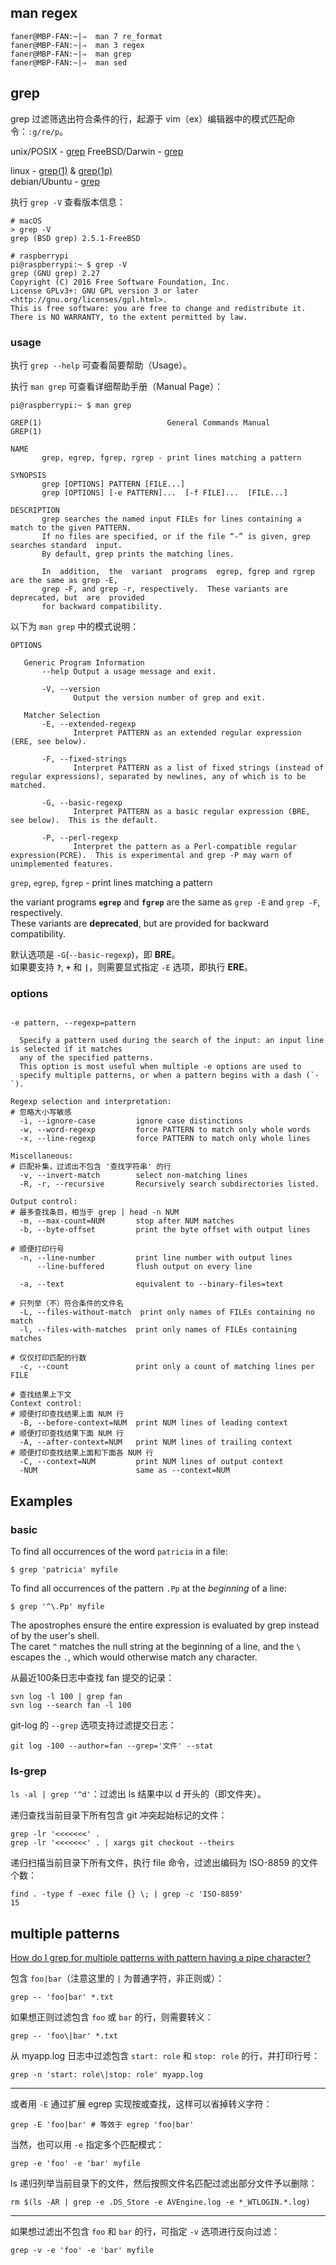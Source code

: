 ## man regex

```obj-c
faner@MBP-FAN:~|⇒  man 7 re_format
faner@MBP-FAN:~|⇒  man 3 regex
faner@MBP-FAN:~|⇒  man grep
faner@MBP-FAN:~|⇒  man sed
```

## grep

grep 过滤筛选出符合条件的行，起源于 vim（ex）编辑器中的模式匹配命令：`:g/re/p`。

unix/POSIX - [grep](https://pubs.opengroup.org/onlinepubs/9699919799/utilities/grep.html)
FreeBSD/Darwin - [grep](https://www.freebsd.org/cgi/man.cgi?query=grep)  

linux - [grep(1)](http://man7.org/linux/man-pages/man1/grep.1.html) & [grep(1p)](http://man7.org/linux/man-pages/man1/grep.1p.html)  
debian/Ubuntu - [grep](https://manpages.debian.org/buster/9base/grep.1plan9.en.html)  

执行 `grep -V` 查看版本信息：

```Shell
# macOS
> grep -V
grep (BSD grep) 2.5.1-FreeBSD

# raspberrypi
pi@raspberrypi:~ $ grep -V
grep (GNU grep) 2.27
Copyright (C) 2016 Free Software Foundation, Inc.
License GPLv3+: GNU GPL version 3 or later <http://gnu.org/licenses/gpl.html>.
This is free software: you are free to change and redistribute it.
There is NO WARRANTY, to the extent permitted by law.
```

### usage

执行 `grep --help` 可查看简要帮助（Usage）。  

执行 `man grep` 可查看详细帮助手册（Manual Page）：

```Shell
pi@raspberrypi:~ $ man grep

GREP(1)                            General Commands Manual                            GREP(1)

NAME
       grep, egrep, fgrep, rgrep - print lines matching a pattern

SYNOPSIS
       grep [OPTIONS] PATTERN [FILE...]
       grep [OPTIONS] [-e PATTERN]...  [-f FILE]...  [FILE...]

DESCRIPTION
       grep searches the named input FILEs for lines containing a match to the given PATTERN.
       If no files are specified, or if the file “-” is given, grep searches standard  input.
       By default, grep prints the matching lines.

       In  addition,  the  variant  programs  egrep, fgrep and rgrep are the same as grep -E,
       grep -F, and grep -r, respectively.  These variants are deprecated, but  are  provided
       for backward compatibility.
```

以下为 `man grep` 中的模式说明：

```Shell
OPTIONS

   Generic Program Information
       --help Output a usage message and exit.

       -V, --version
              Output the version number of grep and exit.

   Matcher Selection
       -E, --extended-regexp
              Interpret PATTERN as an extended regular expression (ERE, see below).

       -F, --fixed-strings
              Interpret PATTERN as a list of fixed strings (instead of regular expressions), separated by newlines, any of which is to be matched.

       -G, --basic-regexp
              Interpret PATTERN as a basic regular expression (BRE, see below).  This is the default.

       -P, --perl-regexp
              Interpret the pattern as a Perl-compatible regular expression(PCRE).  This is experimental and grep -P may warn of unimplemented features.
```

`grep`, `egrep`, `fgrep` - print lines matching a pattern

the variant programs **`egrep`** and **`fgrep`** are the same as `grep -E` and `grep -F`, respectively.  
These variants are **deprecated**, but are provided for backward compatibility.  

默认选项是 `-G`(`--basic-regexp`)，即 **BRE**。  
如果要支持 **`?`**, **`+`** 和 **`|`**，则需要显式指定 `-E` 选项，即执行 **ERE**。

### options

```Shell

-e pattern, --regexp=pattern

  Specify a pattern used during the search of the input: an input line is selected if it matches
  any of the specified patterns.  
  This option is most useful when multiple -e options are used to
  specify multiple patterns, or when a pattern begins with a dash (`-`).

Regexp selection and interpretation:
# 忽略大小写敏感
  -i, --ignore-case         ignore case distinctions
  -w, --word-regexp         force PATTERN to match only whole words
  -x, --line-regexp         force PATTERN to match only whole lines

Miscellaneous:
# 匹配补集，过滤出不包含 '查找字符串' 的行
  -v, --invert-match        select non-matching lines
  -R, -r, --recursive       Recursively search subdirectories listed.

Output control:
# 最多查找条目，相当于 grep | head -n NUM
  -m, --max-count=NUM       stop after NUM matches
  -b, --byte-offset         print the byte offset with output lines

# 顺便打印行号
  -n, --line-number         print line number with output lines
      --line-buffered       flush output on every line

  -a, --text                equivalent to --binary-files=text

# 只列举（不）符合条件的文件名
  -L, --files-without-match  print only names of FILEs containing no match
  -l, --files-with-matches  print only names of FILEs containing matches

# 仅仅打印匹配的行数
  -c, --count               print only a count of matching lines per FILE

# 查找结果上下文
Context control:
# 顺便打印查找结果上面 NUM 行
  -B, --before-context=NUM  print NUM lines of leading context
# 顺便打印查找结果下面 NUM 行
  -A, --after-context=NUM   print NUM lines of trailing context
# 顺便打印查找结果上面和下面各 NUM 行
  -C, --context=NUM         print NUM lines of output context
  -NUM                      same as --context=NUM

```

## Examples

### basic

To find all occurrences of the word `patricia` in a file:

    $ grep 'patricia' myfile

To find all occurrences of the pattern `.Pp` at the *beginning* of a line:

    $ grep '^\.Pp' myfile

The apostrophes ensure the entire expression is evaluated by grep instead of by the user's shell.  
The caret `^` matches the null string at the beginning of a line, and the `\` escapes the `.`, which would
otherwise match any character.

从最近100条日志中查找 fan 提交的记录：

```
svn log -l 100 | grep fan
svn log --search fan -l 100
```

git-log 的 `--grep` 选项支持过滤提交日志：

```
git log -100 --author=fan --grep='文件' --stat
```

### ls-grep

`ls -al | grep '^d'`：过滤出 ls 结果中以 d 开头的（即文件夹）。  

递归查找当前目录下所有包含 git 冲突起始标记的文件：

```
grep -lr '<<<<<<<' .
grep -lr '<<<<<<<' . | xargs git checkout --theirs
```

递归扫描当前目录下所有文件，执行 file 命令，过滤出编码为 ISO-8859 的文件个数：

```Shell
find . -type f -exec file {} \; | grep -c 'ISO-8859'
15
```

## multiple patterns

[How do I grep for multiple patterns with pattern having a pipe character?](https://unix.stackexchange.com/questions/37313/how-do-i-grep-for-multiple-patterns-with-pattern-having-a-pipe-character)

包含 `foo|bar`（注意这里的 `|` 为普通字符，非正则或）：

```
grep -- 'foo|bar' *.txt
```

如果想正则过滤包含 `foo` 或 `bar` 的行，则需要转义：

```
grep -- 'foo\|bar' *.txt
```

从 myapp.log 日志中过滤包含 `start: role` 和 `stop: role` 的行，并打印行号：

```
grep -n 'start: role\|stop: role' myapp.log
```

---

或者用 `-E` 通过扩展 egrep 实现按或查找，这样可以省掉转义字符：

```
grep -E 'foo|bar' # 等效于 egrep 'foo|bar'
```

当然，也可以用 `-e` 指定多个匹配模式：

```
grep -e 'foo' -e 'bar' myfile
```

ls 递归列举当前目录下的文件，然后按照文件名匹配过滤出部分文件予以删除：

```
rm $(ls -AR | grep -e .DS_Store -e AVEngine.log -e *_WTLOGIN.*.log)
```

---

如果想过滤出不包含 `foo` 和 `bar` 的行，可指定 `-v` 选项进行反向过滤：

```
grep -v -e 'foo' -e 'bar' myfile
```
